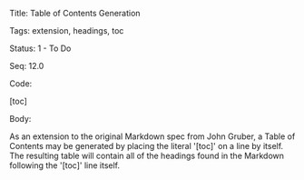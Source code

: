 Title:  Table of Contents Generation

Tags:   extension, headings, toc

Status: 1 - To Do

Seq:    12.0

Code: 

[toc]

Body: 

As an extension to the original Markdown spec from John Gruber, a Table of Contents may be generated by placing the literal '[toc]' on a line by itself. The resulting table will contain all of the headings found in the Markdown following the '[toc]' line itself. 
